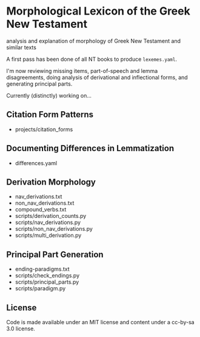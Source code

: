# Morphological Lexicon of the Greek New Testament

analysis and explanation of morphology of Greek New Testament and similar texts

A first pass has been done of all NT books to produce `lexemes.yaml`.

I'm now reviewing missing items, part-of-speech and lemma disagreements, doing
analysis of derivational and inflectional forms, and generating principal
parts.

Currently (distinctly) working on...

## Citation Form Patterns

 - projects/citation_forms

## Documenting Differences in Lemmatization

 - differences.yaml

## Derivation Morphology

 - nav_derivations.txt
 - non_nav_derivations.txt
 - compound_verbs.txt
 - scripts/derivation_counts.py
 - scripts/nav_derivations.py
 - scripts/non_nav_derivations.py
 - scripts/multi_derivation.py

## Principal Part Generation

 - ending-paradigms.txt
 - scripts/check_endings.py
 - scripts/principal_parts.py
 - scripts/paradigm.py


## License

Code is made available under an MIT license and content under
a cc-by-sa 3.0 license.
